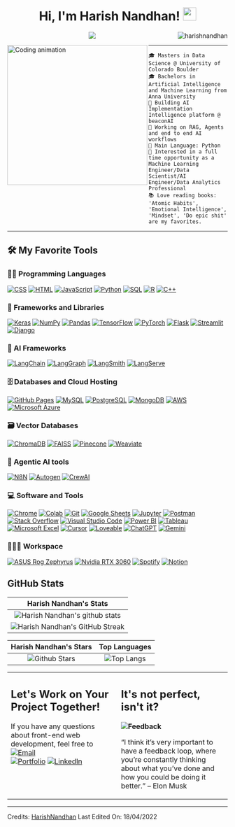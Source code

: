 <h1 align="center">
Hi, I'm Harish Nandhan!
  <img src="https://media.giphy.com/media/hvRJCLFzcasrR4ia7z/giphy.gif" width="30"></h1>
 <img src="https://komarev.com/ghpvc/?username=HarishNandhan&label=Profile%20Views&color=0e75b6&style=flat" align='right' alt="harishnandhan" />


<!-- Typing SVG by DenverCoder1 - https://github.com/DenverCoder1/readme-typing-svg -->
<p align="center">
  <a href="https://github.com/DenverCoder1/readme-typing-svg"><img src="https://readme-typing-svg.herokuapp.com?lines=Data+Science+Grad+Student;Data+Scientist;AI+Engineer;Constant+Learner&center=true&width=380&height=45"></a>
</p>

<img align="left" src="https://media.giphy.com/media/qgQUggAC3Pfv687qPC/giphy.gif" alt="Coding animation" width="320" />
<hr>

```
🎓 Masters in Data Science @ University of Colorado Boulder
🎓 Bachelors in Artificial Intelligence and Machine Learning from Anna University
🚀 Building AI Implementation Intelligence platform @ beaconAI
🤖 Working on RAG, Agents and end to end AI workflows
🐍 Main Language: Python
💼 Interested in a full time opportunity as a Machine Learning Engineer/Data Scientist/AI Engineer/Data Analytics Professional
📚 Love reading books: 'Atomic Habits', 'Emotional Intelligence', 'Mindset', 'Do epic shit' are my favorites.
```
<hr>


## 🛠️ My Favorite Tools

### 👨‍💻 Programming Languages

<p>
    <a href="https://github.com/search?q=user%3ADenverCoder1+is%3Arepo+language%3Acss"><img alt="CSS" src="https://img.shields.io/badge/CSS%20-%231572B6.svg?logo=css3&logoColor=white"></a>
    <a href="https://github.com/search?q=user%3ADenverCoder1+is%3Arepo+language%3Ahtml"><img alt="HTML" src="https://img.shields.io/badge/HTML%20-%23E34F26.svg?logo=html5&logoColor=white"></a>
    <a href="https://github.com/search?q=user%3ADenverCoder1+is%3Arepo+language%3Ajavascript"><img alt="JavaScript" src="https://img.shields.io/badge/JavaScript%20-%23F7DF1E.svg?logo=javascript&logoColor=black"></a>
    <a href="https://github.com/search?q=user%3ADenverCoder1+is%3Arepo+language%3Apython"><img alt="Python" src="https://img.shields.io/badge/Python%20-%2314354C.svg?logo=python&logoColor=white"></a>
    <a href="https://github.com/search?q=user%3ADenverCoder1+is%3Arepo+language%3Asql"><img alt="SQL" src="https://img.shields.io/badge/SQL%20-%23025E8C.svg?logo=amazon-dynamodb&logoColor=white"></a>
    <a href="https://github.com/search?q=user%3ADenverCoder1+is%3Arepo+language%3AR"><img alt="R" src="https://img.shields.io/badge/R-276DC3?logo=r&logoColor=white"></a>
    <a href="https://github.com/search?q=user%3ADenverCoder1+is%3Arepo+language%3Ac%2B%2B"><img alt="C++" src="https://img.shields.io/badge/C++-00599C?logo=c%2B%2B&logoColor=white"></a>

### 🧰 Frameworks and Libraries

<p>
    <a href="#"><img alt="Keras" src="https://img.shields.io/badge/Keras%20-%23D00000.svg?logo=Keras&logoColor=white"></a>
    <a href="#"><img alt="NumPy" src="https://img.shields.io/badge/Numpy%20-%23013243.svg?logo=numpy&logoColor=white"></a>
    <a href="#"><img alt="Pandas" src="https://img.shields.io/badge/Pandas%20-%23150458.svg?logo=pandas&logoColor=white"></a>
    <a href="#"><img alt="TensorFlow" src="https://img.shields.io/badge/TensorFlow%20-%23FF6F00.svg?logo=TensorFlow&logoColor=white"></a>
    <a href="#"><img alt="PyTorch" src="https://img.shields.io/badge/PyTorch-EE4C2C?logo=pytorch&logoColor=white"></a>
    <a href="#"><img alt="Flask" src="https://img.shields.io/badge/Flask-000000?logo=flask&logoColor=white"></a>
    <a href="#"><img alt="Streamlit" src="https://img.shields.io/badge/Streamlit-FF4B4B?logo=streamlit&logoColor=white"></a>
    <a href="#"><img alt="Django" src="https://img.shields.io/badge/Django-092E20?style=for-the-badge&logo=django&logoColor=white"></a>

</p>

### 🤖 AI Frameworks

<p>
    <a href="#"><img alt="LangChain" src="https://img.shields.io/badge/LangChain-2B2D42?logo=langchain&logoColor=white"></a>
    <a href="#"><img alt="LangGraph" src="https://img.shields.io/badge/LangGraph-4B8BBE?logo=langgraph&logoColor=white"></a>
    <a href="#"><img alt="LangSmith" src="https://img.shields.io/badge/LangSmith-FFB347?logo=langsmith&logoColor=white"></a>
    <a href="#"><img alt="LangServe" src="https://img.shields.io/badge/LangServe-6A4C93?logo=langserve&logoColor=white"></a>
</p>

### 🗄️ Databases and Cloud Hosting

<p>
    <a href="#"><img alt="GitHub Pages" src="https://img.shields.io/badge/GitHub%20Pages-%23327FC7.svg?logo=github&logoColor=white"></a>
    <a href="#"><img alt="MySQL" src="https://img.shields.io/badge/MySQL-00000F?style=for-the-badge&logo=mysql&logoColor=white"></a>
    <a href="#"><img alt="PostgreSQL" src="https://img.shields.io/badge/PostgreSQL-336791?logo=postgresql&logoColor=white"></a>
    <a href="#"><img alt="MongoDB" src="https://img.shields.io/badge/MongoDB-47A248?logo=mongodb&logoColor=white"></a>
    <a href="#"><img alt="AWS" src="https://img.shields.io/badge/AWS-232F3E?logo=amazon-aws&logoColor=white"></a>
    <a href="#"><img alt="Microsoft Azure" src ="https://img.shields.io/badge/Microsoft_Azure-0089D6?style=for-the-badge&logo=microsoft-azure&logoColor=white"></a>
</p>

### 🗃️ Vector Databases

<p>
    <a href="#"><img alt="ChromaDB" src="https://img.shields.io/badge/ChromaDB-13B0A7?logo=chromadb&logoColor=white"></a>
    <a href="#"><img alt="FAISS" src="https://img.shields.io/badge/FAISS-0055A4?logo=faiss&logoColor=white"></a>
    <a href="#"><img alt="Pinecone" src="https://img.shields.io/badge/Pinecone-00BFAE?logo=pinecone&logoColor=white"></a>
    <a href="#"><img alt="Weaviate" src="https://img.shields.io/badge/Weaviate-FF9900?logo=weaviate&logoColor=white"></a>
</p>

### 🤝 Agentic AI tools

<p>
    <a href="#"><img alt="N8N" src="https://img.shields.io/badge/N8N-4E9F3D?logo=n8n&logoColor=white"></a>
    <a href="#"><img alt="Autogen" src="https://img.shields.io/badge/Autogen-FF6F00?logo=autogen&logoColor=white"></a>
    <a href="#"><img alt="CrewAI" src="https://img.shields.io/badge/CrewAI-1A1A1A?logo=crewai&logoColor=white"></a>
</p>

### 💻 Software and Tools

<p>
    <a href="#"><img alt="Chrome" src="https://img.shields.io/badge/Chrome-3DDC84?logo=google-chrome&logoColor=white"></a>
    <a href="#"><img alt="Colab" src="https://img.shields.io/badge/Colab-00b56a.svg?logo=google-colab&logoColor=white"></a>
    <a href="#"><img alt="Git" src="https://img.shields.io/badge/Git%20-%23F05033.svg?logo=git&logoColor=white"></a>
    <a href="#"><img alt="Google Sheets" src="https://img.shields.io/badge/Google%20Sheets%20-%2334A853.svg?logo=google%20sheets&logoColor=white"></a>
    <a href="#"><img alt="Jupyter" src="https://img.shields.io/badge/Jupyter%20-%23F37626.svg?logo=Jupyter&logoColor=white"></a>
    <a href="#"><img alt="Postman" src="https://img.shields.io/badge/Postman-FF6C37?logo=postman&logoColor=white"></a>
    <a href="#"><img alt="Stack Overflow" src="https://img.shields.io/badge/-Stack%20Overflow-FE7A16?logo=stack-overflow&logoColor=white"></a>
    <a href="#"><img alt="Visual Studio Code" src="https://img.shields.io/badge/Visual%20Studio%20Code-0078d7.svg?logo=visual-studio-code&logoColor=white"></a>
    <a href="#"><img alt="Power BI" src="https://img.shields.io/badge/Power%20BI-F2C811?logo=powerbi&logoColor=black"></a>
    <a href="#"><img alt="Tableau" src="https://img.shields.io/badge/Tableau-E97627?logo=tableau&logoColor=white"></a>
    <a href="#"><img alt="Microsoft Excel" src="https://img.shields.io/badge/Excel-217346?logo=microsoft-excel&logoColor=white"></a>
    <a href="#"><img alt="Cursor" src="https://img.shields.io/badge/Cursor-000000?logo=data:image/svg+xml;base64,PHN2ZyBmaWxsPSJ3aGl0ZSIgdmlld0JveD0iMCAwIDM2IDM2IiB4bWxucz0iaHR0cDovL3d3dy53My5vcmcvMjAwMC9zdmciPjxwYXRoIGQ9Ik0yLjUgMy41bDMwIDExLjUtMTMuNSAxMy41eiIvPjwvc3ZnPg==&logoColor=white"></a>
    <a href="#"><img alt="Loveable" src="https://img.shields.io/badge/Loveable-FF69B4?logo=heart&logoColor=white"></a>
    <a href="#"><img alt="ChatGPT" src="https://img.shields.io/badge/ChatGPT-10A37F?logo=openai&logoColor=white"></a>
    <a href="#"><img alt="Gemini" src="https://img.shields.io/badge/Gemini-4285F4?logo=google-gemini&logoColor=white"></a>
</p>

### 👨🏽‍💻 Workspace
<p>
    <a href="#"><img alt="ASUS Rog Zephyrus" src="https://img.shields.io/badge/ASUS%20Rog%20Zephyrus-000000?logo=asus&logoColor=white&style=for-the-badge"></a>
    <a href="#"><img alt="Nvidia RTX 3060" src="https://img.shields.io/badge/Nvidia%20RTX%203060-76B900?logo=nvidia&logoColor=white&style=for-the-badge"></a>
    <a href="#"><img alt="Spotify" src="https://img.shields.io/badge/Spotify-1ED760?&style=for-the-badge&logo=spotify&logoColor=white"></a>
    <a href="#"><img alt="Notion" src="https://img.shields.io/badge/Notion-000000?logo=notion&logoColor=white&style=for-the-badge"></a>
</p>


## GitHub Stats


|                                                                     Harish Nandhan's Stats                                                                     |
|:------------------------------------------------------------------------------------------------------------------------------------------------------:|
| ![Harish Nandhan's github stats](https://github-readme-stats.vercel.app/api?username=HarishNandhan&show_icons=true&theme=algolia)              | 
| ![Harish Nandhan's GitHub Streak](https://github-readme-streak-stats.herokuapp.com/?user=HarishNandhan&theme=algolia)                    | 
    

|                                                                                                      Harish Nandhan's Stars                                                                                                       |                                                           Top Languages                                                           |      
|:-------------------------------------------------------------------------------------------------------------------------------------------------------------------------------------------------------------------------:|:---------------------------------------------------------------------------------------------------------------------------------:|
| ![Github Stars](https://github-readme-stats.vercel.app/api?username=HarishNandhan&show_icons=true&locale=en&count_private=true&hide_rank=true&custom_title=My%20GitHub%20Stats&disable_animations=true&theme=algolia) | ![Top Langs](https://github-readme-stats.vercel.app/api/top-langs/?username=Aditya664&langs_count=8&theme=algolia&layout=compact) |




<table style="border: none">
  <tr>
  <td width="50%" valign="top">

## Let's Work on Your Project Together!

If you have any questions about front-end web development, feel free to <a href="mailto:harishnandhan03@gmail.com" target="_blank"><img alt="Email" src="https://img.shields.io/badge/Email-D14836?logo=gmail&logoColor=white&style=for-the-badge"></a><br/>
<a href="https://harishnandhan.github.io/Harish-portfolio/" target="_blank"><img alt="Portfolio" src="https://img.shields.io/badge/Portfolio-24292F?logo=githubpages&logoColor=white&style=for-the-badge"></a>
<a href="https://www.linkedin.com/in/harishnandhanshanmugam/" target="_blank"><img alt="LinkedIn" src="https://img.shields.io/badge/LinkedIn-0A66C2?logo=linkedin&logoColor=white&style=for-the-badge"></a>

  </td>
  <td width="50%" valign="top">

## It's not perfect, isn't it?

**<img alt="Feedback" src="https://img.shields.io/badge/Ask%20me-anything-1abc9c.svg">**

“I think it’s very important to have a feedback loop, where you’re constantly thinking about what you’ve done and how you could be doing it better.”
– Elon Musk

  </td>
  </tr>
</table>

------
Credits: [HarishNandhan](https://github.com/HarishNandhan)
Last Edited On: 18/04/2022



